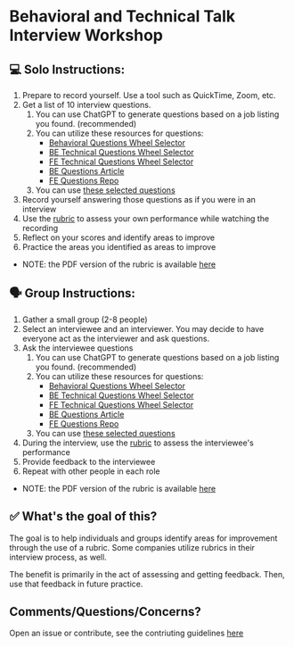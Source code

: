 # Behavioral and Technical Talk Interview Workshop

## 💻 Solo Instructions:

1. Prepare to record yourself. Use a tool such as QuickTime, Zoom, etc.
2. Get a list of 10 interview questions. 
    1. You can use ChatGPT to generate questions based on a job listing you found. (recommended)
    2. You can utilize these resources for questions: 
        - [Behavioral Questions Wheel Selector](https://spinthewheel.io/en/wheels/XBsWvTYQQktuPOAinTow)
        - [BE Technical Questions Wheel Selector](https://spinthewheel.io/en/wheels/zLeE9XY2As3WtAuQvmsK)
        - [FE Technical Questions Wheel Selector](https://spinthewheel.io/wheels/t6Z4dtoLhigiVFtvR1yZ)
        - [BE Questions Article](https://www.indeed.com/career-advice/interviewing/back-end-interview-questions)
        - [FE Questions Repo](https://github.com/h5bp/Front-end-Developer-Interview-Questions)
    3. You can use [these selected questions](./talk_interview_questions.md)
3. Record yourself answering those questions as if you were in an interview
4. Use the [rubric](./Behavioral_and_Technical_Talk_Interview_Rubric.docx) to assess your own performance while watching the recording
5. Reflect on your scores and identify areas to improve
6. Practice the areas you identified as areas to improve

- NOTE: the PDF version of the rubric is available [here](./Behavioral_and_Technical_Talk_Interview_Rubric.pdf)

## 🗣️ Group Instructions:

1. Gather a small group (2-8 people)
2. Select an interviewee and an interviewer. You may decide to have everyone act as the interviewer and ask questions.
3. Ask the interviewee questions
    1. You can use ChatGPT to generate questions based on a job listing you found. (recommended)
    2. You can utilize these resources for questions: 
        - [Behavioral Questions Wheel Selector](https://spinthewheel.io/en/wheels/XBsWvTYQQktuPOAinTow)
        - [BE Technical Questions Wheel Selector](https://spinthewheel.io/en/wheels/zLeE9XY2As3WtAuQvmsK)
        - [FE Technical Questions Wheel Selector](https://spinthewheel.io/wheels/t6Z4dtoLhigiVFtvR1yZ)
        - [BE Questions Article](https://www.indeed.com/career-advice/interviewing/back-end-interview-questions)
        - [FE Questions Repo](https://github.com/h5bp/Front-end-Developer-Interview-Questions)
    3. You can use [these selected questions](./talk_interview_questions.md)
4. During the interview, use the [rubric](./Behavioral_and_Technical_Talk_Interview_Rubric.docx) to assess the interviewee's performance
5. Provide feedback to the interviewee
6. Repeat with other people in each role

- NOTE: the PDF version of the rubric is available [here](./Behavioral_and_Technical_Talk_Interview_Rubric.pdf)

## ✅ What's the goal of this? 

The goal is to help individuals and groups identify areas for improvement through the use of a rubric. Some companies utilize rubrics in their interview process, as well. 

The benefit is primarily in the act of assessing and getting feedback. Then, use that feedback in future practice. 

## Comments/Questions/Concerns? 

Open an issue or contribute, see the contriuting guidelines [here](../CONTRIBUTIONS.md)